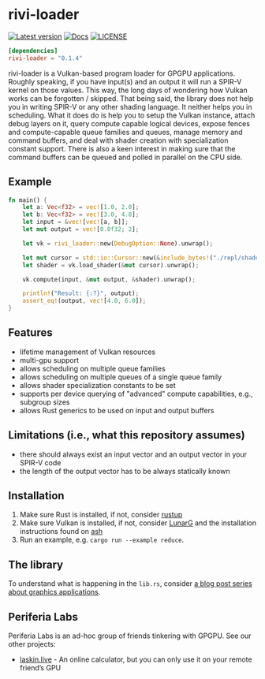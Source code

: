 # rivi-loader

[![Latest version](https://img.shields.io/crates/v/rivi-loader.svg)](https://crates.io/crates/rivi-loader)
[![Docs](https://docs.rs/rivi-loader/badge.svg)](https://docs.rs/rivi-loader/)
[![LICENSE](https://img.shields.io/badge/license-GPL-blue.svg)](LICENSE-GPL)

```toml
[dependencies]
rivi-loader = "0.1.4"
```

rivi-loader is a Vulkan-based program loader for GPGPU applications. Roughly speaking, if you have input(s) and an output it will run a SPIR-V kernel on those values. This way, the long days of wondering how Vulkan works can be forgotten / skipped. That being said, the library does not help you in writing SPIR-V or any other shading language. It neither helps you in scheduling. What it does do is help you to setup the Vulkan instance, attach debug layers on it, query compute capable logical devices, expose fences and compute-capable queue families and queues, manage memory and command buffers, and deal with shader creation with specialization constant support. There is also a keen interest in making sure that the command buffers can be queued and polled in parallel on the CPU side.

## Example

```Rust
fn main() {
    let a: Vec<f32> = vec![1.0, 2.0];
    let b: Vec<f32> = vec![3.0, 4.0];
    let input = &vec![vec![a, b]];
    let mut output = vec![0.0f32; 2];

    let vk = rivi_loader::new(DebugOption::None).unwrap();

    let mut cursor = std::io::Cursor::new(&include_bytes!("./repl/shader/sum.spv")[..]);
    let shader = vk.load_shader(&mut cursor).unwrap();

    vk.compute(input, &mut output, &shader).unwrap();

    println!("Result: {:?}", output);
    assert_eq!(output, vec![4.0, 6.0]);
}
```

## Features

- lifetime management of Vulkan resources
- multi-gpu support
- allows scheduling on multiple queue families
- allows scheduling on multiple queues of a single queue family
- allows shader specialization constants to be set
- supports per device querying of "advanced" compute capabilities, e.g., subgroup sizes
- allows Rust generics to be used on input and output buffers

## Limitations (i.e., what this repository assumes)

- there should always exist an input vector and an output vector in your SPIR-V code
- the length of the output vector has to be always statically known

## Installation

1. Make sure Rust is installed, if not, consider [rustup](https://rustup.rs/)
2. Make sure Vulkan is installed, if not, consider [LunarG](https://vulkan.lunarg.com/sdk/home) and the installation instructions found on [ash](https://github.com/MaikKlein/ash#example)
3. Run an example, e.g. `cargo run --example reduce`.

## The library

To understand what is happening in the `lib.rs`, consider [a blog post series about graphics applications](https://hoj-senna.github.io/ashen-aetna/).

## Periferia Labs

Periferia Labs is an ad-hoc group of friends tinkering with GPGPU. See our other projects:

- [laskin.live](https://github.com/periferia-labs/laskin.live) - An online calculator, but you can only use it on your remote friend’s GPU
